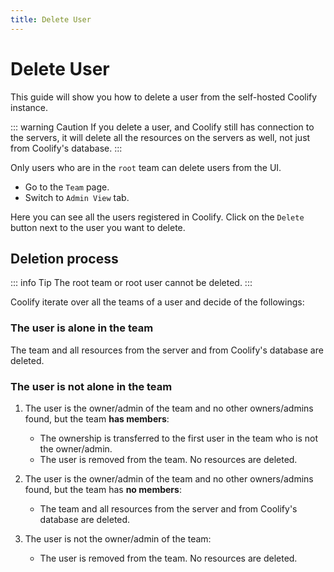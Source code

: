 ```yaml
---
title: Delete User
---
```


# Delete User
This guide will show you how to delete a user from the self-hosted Coolify instance.

::: warning Caution
  If you delete a user, and Coolify still has connection to the servers, it will
  delete all the resources on the servers as well, not just from Coolify's
  database.
:::

Only users who are in the `root` team can delete users from the UI.

- Go to the `Team` page.
- Switch to `Admin View` tab.

Here you can see all the users registered in Coolify. Click on the `Delete` button next to the user you want to delete.

## Deletion process

::: info Tip
The root team or root user cannot be deleted.
:::

Coolify iterate over all the teams of a user and decide of the followings:

### The user is alone in the team

The team and all resources from the server and from Coolify's database are deleted.

### The user is not alone in the team

1. The user is the owner/admin of the team and no other owners/admins found, but the team **has members**:
   - The ownership is transferred to the first user in the team who is not the owner/admin.
   - The user is removed from the team. No resources are deleted.

2. The user is the owner/admin of the team and no other owners/admins found, but the team has **no members**:
   - The team and all resources from the server and from Coolify's database are deleted.

3. The user is not the owner/admin of the team:
   - The user is removed from the team. No resources are deleted.
